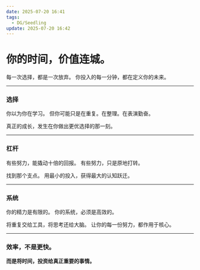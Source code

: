 ```yaml
---
date: 2025-07-20 16:41
tags:
  - DG/Seedling
update: 2025-07-20 16:42
---
```


# **你的时间，价值连城。**

每一次选择，都是一次放弃。
你投入的每一分钟，都在定义你的未来。

---

### **选择**

你以为你在学习。
但你可能只是在重复。在整理。在表演勤奋。

真正的成长，发生在你做出更优选择的那一刻。

---

### **杠杆**

有些努力，能撬动十倍的回报。
有些努力，只是原地打转。

找到那个支点。
用最小的投入，获得最大的认知跃迁。

---

### **系统**

你的精力是有限的。
你的系统，必须是高效的。

将重复交给工具，将思考还给大脑。
让你的每一份努力，都作用于核心。

---

### **效率，不是更快。**

**而是将时间，投资给真正重要的事情。**
